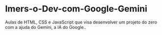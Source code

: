 # Imers-o-Dev-com-Google-Gemini
Aulas de HTML, CSS e JavaScript que visa desenvolver um projeto do zero com a ajuda do Gemini, a IA do Google..
